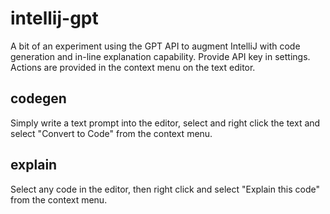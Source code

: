 # intellij-gpt

A bit of an experiment using the GPT API to augment IntelliJ with code generation and in-line explanation capability. Provide API key in settings. Actions are provided in the context menu on the text editor.

## codegen

Simply write a text prompt into the editor, select and right click the text and select "Convert to Code" from the context menu.

## explain

Select any code in the editor, then right click and select "Explain this code" from the context menu.

